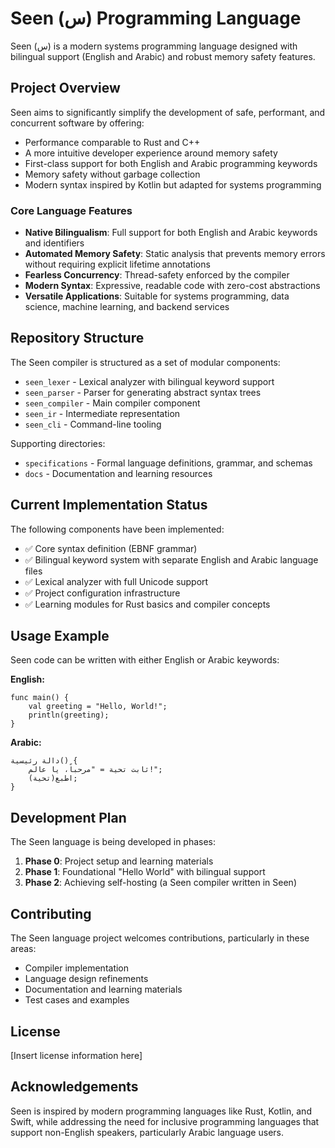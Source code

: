 # Seen (س) Programming Language

Seen (س) is a modern systems programming language designed with bilingual support (English and Arabic) and robust memory safety features.

## Project Overview

Seen aims to significantly simplify the development of safe, performant, and concurrent software by offering:

- Performance comparable to Rust and C++
- A more intuitive developer experience around memory safety
- First-class support for both English and Arabic programming keywords
- Memory safety without garbage collection
- Modern syntax inspired by Kotlin but adapted for systems programming

### Core Language Features

- **Native Bilingualism**: Full support for both English and Arabic keywords and identifiers
- **Automated Memory Safety**: Static analysis that prevents memory errors without requiring explicit lifetime annotations
- **Fearless Concurrency**: Thread-safety enforced by the compiler
- **Modern Syntax**: Expressive, readable code with zero-cost abstractions
- **Versatile Applications**: Suitable for systems programming, data science, machine learning, and backend services

## Repository Structure

The Seen compiler is structured as a set of modular components:

- `seen_lexer` - Lexical analyzer with bilingual keyword support
- `seen_parser` - Parser for generating abstract syntax trees
- `seen_compiler` - Main compiler component
- `seen_ir` - Intermediate representation
- `seen_cli` - Command-line tooling

Supporting directories:
- `specifications` - Formal language definitions, grammar, and schemas
- `docs` - Documentation and learning resources

## Current Implementation Status

The following components have been implemented:

- ✅ Core syntax definition (EBNF grammar)
- ✅ Bilingual keyword system with separate English and Arabic language files
- ✅ Lexical analyzer with full Unicode support
- ✅ Project configuration infrastructure
- ✅ Learning modules for Rust basics and compiler concepts

## Usage Example

Seen code can be written with either English or Arabic keywords:

**English:**
```
func main() {
    val greeting = "Hello, World!";
    println(greeting);
}
```

**Arabic:**
```
دالة رئيسية() {
    ثابت تحية = "مرحباً، يا عالم!";
    اطبع(تحية);
}
```

## Development Plan

The Seen language is being developed in phases:

1. **Phase 0**: Project setup and learning materials
2. **Phase 1**: Foundational "Hello World" with bilingual support
3. **Phase 2**: Achieving self-hosting (a Seen compiler written in Seen)

## Contributing

The Seen language project welcomes contributions, particularly in these areas:

- Compiler implementation
- Language design refinements
- Documentation and learning materials
- Test cases and examples

## License

[Insert license information here]

## Acknowledgements

Seen is inspired by modern programming languages like Rust, Kotlin, and Swift, while addressing the need for inclusive programming languages that support non-English speakers, particularly Arabic language users.
